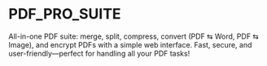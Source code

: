 # PDF_PRO_SUITE
All-in-one PDF suite: merge, split, compress, convert (PDF ⇆ Word, PDF ⇆ Image), and encrypt PDFs with a simple web interface. Fast, secure, and user-friendly—perfect for handling all your PDF tasks!

